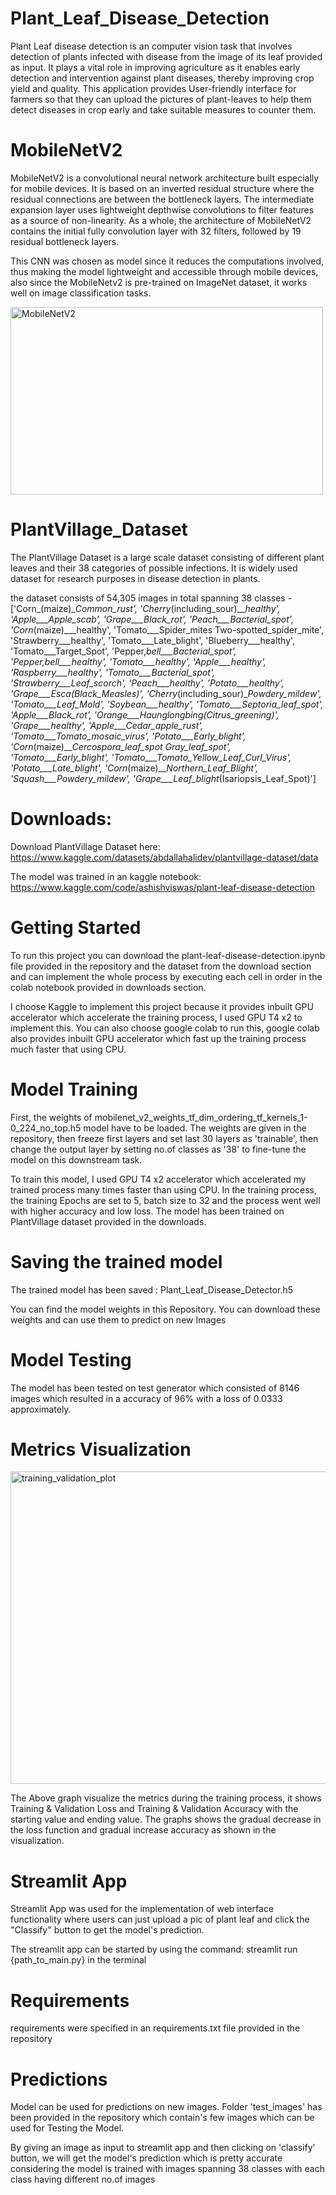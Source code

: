# Plant_Leaf_Disease_Detection

Plant Leaf disease detection is an computer vision task that involves detection of plants infected with disease from the image of its leaf provided as input. It plays a vital role in improving agriculture as it enables early detection and intervention against plant diseases, thereby improving crop yield and quality. This application provides User-friendly interface for farmers so that they can upload the pictures of plant-leaves to help them detect diseases in crop early and take suitable measures to counter them.    

# MobileNetV2
MobileNetV2 is a convolutional neural network architecture built especially for mobile devices. It is based on an inverted residual structure where the residual connections are between the bottleneck layers. The intermediate expansion layer uses lightweight depthwise convolutions to filter features as a source of non-linearity. As a whole, the architecture of MobileNetV2 contains the initial fully convolution layer with 32 filters, followed by 19 residual bottleneck layers.     

This CNN was chosen as model since it reduces the computations involved, thus making the model lightweight and accessible through mobile devices, also since the MobileNetv2 is pre-trained on ImageNet dataset, it works well on image classification tasks. 

<img width="500" height='300' alt="MobileNetV2" src="https://github.com/AshishViswas/Plant_Leaf_Disease_Detection/assets/130546401/7a19f405-1b9d-444d-bd71-dbeee0f10a5c">

# PlantVillage_Dataset
The PlantVillage Dataset is a large scale dataset consisting of different plant leaves and their 38 categories of possible infections. It is widely used dataset for research purposes in disease detection in plants.      

the dataset consists of 54,305 images in total spanning 38 classes - ['Corn_(maize)___Common_rust_', 'Cherry_(including_sour)___healthy', 'Apple___Apple_scab', 'Grape___Black_rot', 'Peach___Bacterial_spot', 'Corn_(maize)___healthy', 'Tomato___Spider_mites Two-spotted_spider_mite', 'Strawberry___healthy', 'Tomato___Late_blight', 'Blueberry___healthy', 'Tomato___Target_Spot', 'Pepper,_bell___Bacterial_spot', 'Pepper,_bell___healthy', 'Tomato___healthy', 'Apple___healthy', 'Raspberry___healthy', 'Tomato___Bacterial_spot', 'Strawberry___Leaf_scorch', 'Peach___healthy', 'Potato___healthy', 'Grape___Esca_(Black_Measles)', 'Cherry_(including_sour)___Powdery_mildew', 'Tomato___Leaf_Mold', 'Soybean___healthy', 'Tomato___Septoria_leaf_spot', 'Apple___Black_rot', 'Orange___Haunglongbing_(Citrus_greening)', 'Grape___healthy', 'Apple___Cedar_apple_rust', 'Tomato___Tomato_mosaic_virus', 'Potato___Early_blight', 'Corn_(maize)___Cercospora_leaf_spot Gray_leaf_spot', 'Tomato___Early_blight', 'Tomato___Tomato_Yellow_Leaf_Curl_Virus', 'Potato___Late_blight', 'Corn_(maize)___Northern_Leaf_Blight', 'Squash___Powdery_mildew', 'Grape___Leaf_blight_(Isariopsis_Leaf_Spot)']      

# Downloads:  
Download PlantVillage Dataset here:   https://www.kaggle.com/datasets/abdallahalidev/plantvillage-dataset/data        

The model was trained in an kaggle notebook:   https://www.kaggle.com/code/ashishviswas/plant-leaf-disease-detection    

# Getting Started
To run this project you can download the plant-leaf-disease-detection.ipynb file provided in the repository and the dataset from the download section and can implement the whole process by executing each cell in order in the colab notebook provided in downloads section. 

I choose Kaggle to implement this project because it provides inbuilt GPU accelerator which accelerate the training process, I used GPU T4 x2 to implement this. You can also choose google colab to run this, google colab also provides inbuilt GPU accelerator which fast up the training process much faster that using CPU.     

# Model Training
First, the weights of mobilenet_v2_weights_tf_dim_ordering_tf_kernels_1-0_224_no_top.h5 model have to be loaded. The weights are given in the repository, then freeze first layers and  set last 30 layers as 'trainable', then change the output layer by setting no.of classes as '38' to fine-tune the model on this downstream task.      

To train this model, I used GPU T4 x2 accelerator which accelerated my trained process many times faster than using CPU. In the training process, the training Epochs are set to 5, batch size to 32 and the process went well with higher accuracy and low loss. The model has been trained on PlantVillage dataset provided in the downloads.  

# Saving the trained model
The trained model has been saved : Plant_Leaf_Disease_Detector.h5      

You can find the model weights in this Repository. You can download these weights and can use them to predict on new Images   

# Model Testing
The model has been tested on test generator which consisted of 8146 images which resulted in a accuracy of 96% with a loss of 0.0333 approximately.    

# Metrics Visualization

<img width="800" height = '500' alt="training_validation_plot" src="https://github.com/AshishViswas/Plant_Leaf_Disease_Detection/assets/130546401/78a9d9a8-1ed3-4db4-bd7a-253a832b2916">

The Above graph visualize the metrics during the training process, it shows Training & Validation Loss and Training & Validation Accuracy with the starting value and ending value. The graphs shows the gradual decrease in the loss function and gradual increase accuracy as shown in the visualization.

# Streamlit App
Streamlit App was used for the implementation of web interface functionality where users can just upload a pic of plant leaf and click the "Classify" button to get the model's prediction.       

The streamlit app can be started by using the command: streamlit run {path_to_main.py} in the terminal

# Requirements
requirements were specified in an requirements.txt file  provided in the repository      

# Predictions 
Model can be used for predictions on new images. Folder 'test_images' has been provided in the repository which contain's few images which can be used for Testing the Model.   

By giving an image as input to streamlit app and then clicking on 'classify' button, we will get the model's prediction which is pretty accurate considering the model is trained with images spanning 38 classes with each class having different no.of images
